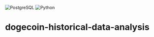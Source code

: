 ![PostgreSQL](https://img.shields.io/badge/PostgreSQL-blue?logo=postgresql)
![Python](https://img.shields.io/badge/Python-blue?logo=python)

# dogecoin-historical-data-analysis
